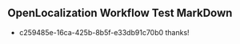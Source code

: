 ## OpenLocalization Workflow Test MarkDown
* c259485e-16ca-425b-8b5f-e33db91c70b0 thanks!

<!--HONumber=Jul16_HO3-->


